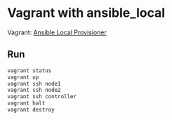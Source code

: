 # Vagrant with ansible_local

Vagrant: [Ansible Local Provisioner](https://www.vagrantup.com/docs/provisioning/ansible_local)

## Run

```bash
vagrant status
vagrant up
vagrant ssh node1
vagrant ssh node2
vagrant ssh controller
vagrant halt
vagrant destroy
```
